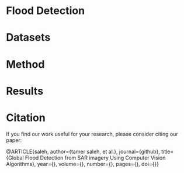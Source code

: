 # Flood Detection

# Datasets

# Method

# Results 

# Citation

If you find our work useful for your research, please consider citing our paper:

@ARTICLE{saleh,
author={tamer saleh, et al.},
journal={github}, 
title={Global Flood Detection from SAR imagery Using Computer Vision Algorithms}, 
year={},
volume={},
number={},
pages={},
doi={}}
